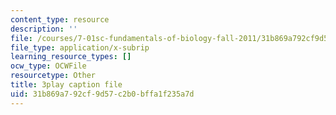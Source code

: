 ```yaml
---
content_type: resource
description: ''
file: /courses/7-01sc-fundamentals-of-biology-fall-2011/31b869a792cf9d57c2b0bffa1f235a7d_9dHBTckFvME.srt
file_type: application/x-subrip
learning_resource_types: []
ocw_type: OCWFile
resourcetype: Other
title: 3play caption file
uid: 31b869a7-92cf-9d57-c2b0-bffa1f235a7d
---
```

